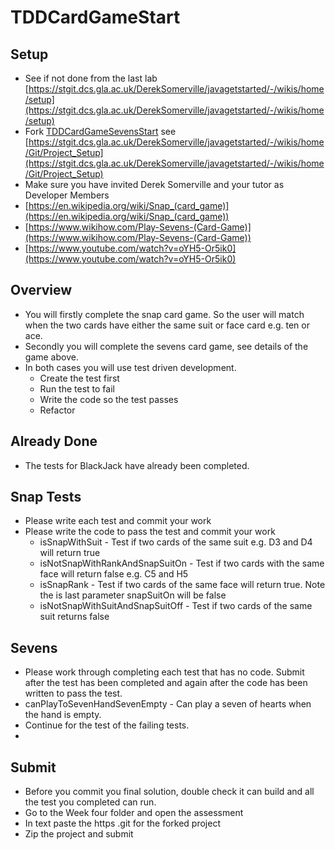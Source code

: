 # TDDCardGameStart
## Setup
* See if not done from the last lab [https://stgit.dcs.gla.ac.uk/DerekSomerville/javagetstarted/-/wikis/home/setup](https://stgit.dcs.gla.ac.uk/DerekSomerville/javagetstarted/-/wikis/home/setup)
* Fork [TDDCardGameSevensStart](https://stgit.dcs.gla.ac.uk/oose-2021-22-teaching-team/tddcardgamestart) see [https://stgit.dcs.gla.ac.uk/DerekSomerville/javagetstarted/-/wikis/home/Git/Project_Setup](https://stgit.dcs.gla.ac.uk/DerekSomerville/javagetstarted/-/wikis/home/Git/Project_Setup)
* Make sure you have invited Derek Somerville and your tutor as Developer Members
* [https://en.wikipedia.org/wiki/Snap_(card_game)](https://en.wikipedia.org/wiki/Snap_(card_game))
* [https://www.wikihow.com/Play-Sevens-(Card-Game)](https://www.wikihow.com/Play-Sevens-(Card-Game))
* [https://www.youtube.com/watch?v=oYH5-Or5ik0](https://www.youtube.com/watch?v=oYH5-Or5ik0)

## Overview
* You will firstly complete the snap card game. So the user will match when the two cards have either the same suit or face card e.g. ten or ace.
* Secondly you will complete the sevens card game, see details of the game above.
* In both cases you will use test driven development.
  * Create the test first
  * Run the test to fail
  * Write the code so the test passes
  * Refactor
## Already Done
* The tests for BlackJack have already been completed. 

## Snap Tests
* Please write each test and commit your work
* Please write the code to pass the test and commit your work
  * isSnapWithSuit - Test if two cards of the same suit e.g. D3 and D4 will return true
  * isNotSnapWithRankAndSnapSuitOn - Test if two cards with the same face will return false e.g. C5 and H5
  * isSnapRank - Test if two cards of the same face will return true. Note the is last parameter snapSuitOn will be false
  * isNotSnapWithSuitAndSnapSuitOff - Test if two cards of the same suit returns false

## Sevens
* Please work through completing each test that has no code. Submit after the test has been completed and again after the code has been written to pass the test.
* canPlayToSevenHandSevenEmpty - Can play a seven of hearts when the hand is empty.
* Continue for the test of the failing tests.
* 
## Submit
* Before you commit you final solution, double check it can build and all the test you completed can run.
* Go to the Week four folder and open the assessment
* In text paste the https .git for the forked project
* Zip the project and submit

